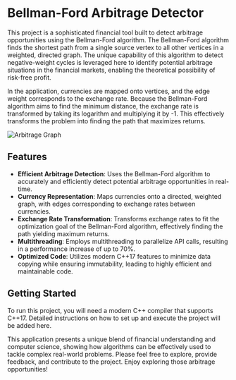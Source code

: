 # Bellman-Ford Arbitrage Detector

This project is a sophisticated financial tool built to detect arbitrage opportunities using the Bellman-Ford algorithm. The Bellman-Ford algorithm finds the shortest path from a single source vertex to all other vertices in a weighted, directed graph. The unique capability of this algorithm to detect negative-weight cycles is leveraged here to identify potential arbitrage situations in the financial markets, enabling the theoretical possibility of risk-free profit.

In the application, currencies are mapped onto vertices, and the edge weight corresponds to the exchange rate. Because the Bellman-Ford algorithm aims to find the minimum distance, the exchange rate is transformed by taking its logarithm and multiplying it by -1. This effectively transforms the problem into finding the path that maximizes returns.

![Arbitrage Graph](https://camo.githubusercontent.com/76fb8d86954e56056cb73b5efd15377d4f4b950ad0125300d3971b2a232ff04a/687474703a2f2f7777772e6d79636572746e6f7465732e636f6d2f77702d636f6e74656e742f75706c6f6164732f323031372f31312f6172626974726167652d67726170682e706e67)

## Features

- **Efficient Arbitrage Detection**: Uses the Bellman-Ford algorithm to accurately and efficiently detect potential arbitrage opportunities in real-time.
- **Currency Representation**: Maps currencies onto a directed, weighted graph, with edges corresponding to exchange rates between currencies.
- **Exchange Rate Transformation**: Transforms exchange rates to fit the optimization goal of the Bellman-Ford algorithm, effectively finding the path yielding maximum returns.
- **Multithreading**: Employs multithreading to parallelize API calls, resulting in a performance increase of up to 70%.
- **Optimized Code**: Utilizes modern C++17 features to minimize data copying while ensuring immutability, leading to highly efficient and maintainable code.

## Getting Started

To run this project, you will need a modern C++ compiler that supports C++17. Detailed instructions on how to set up and execute the project will be added here.

This application presents a unique blend of financial understanding and computer science, showing how algorithms can be effectively used to tackle complex real-world problems. Please feel free to explore, provide feedback, and contribute to the project. Enjoy exploring those arbitrage opportunities!
